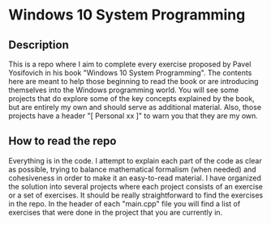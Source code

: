 # Windows 10 System Programming
## Description
This is a repo where I aim to complete every exercise proposed by Pavel Yosifovich in his book "Windows 10 System Programming". The contents here are meant to help those beginning to read the book or are introducing themselves into the Windows programming world.
You will see some projects that do explore some of the key concepts explained by the book, but are entirely my own and should serve as additional material. Also, those projects have a header "[ Personal xx ]" to warn you that they are my own.
## How to read the repo
Everything is in the code. I attempt to explain each part of the code as clear as possible, trying to balance mathematical formalism (when needed) and cohesiveness in order to make it an easy-to-read material.
I have organized the solution into several projects where each project consists of an exercise or a set of exercises. It should be really straightforward to find the exercises in the repo.
In the header of each "main.cpp" file you will find a list of exercises that were done in the project that you are currently in.

